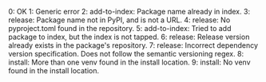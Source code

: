 0: OK
1: Generic error
2: add-to-index: Package name already in index.
3: release: Package name not in PyPI, and is not a URL.
4: release: No pyproject.toml found in the repository.
5: add-to-index: Tried to add package to index, but the index is not tapped. 
6: release: Release version already exists in the package's repository.
7: release: Incorrect dependency version specification. Does not follow the semantic versioning regex.
8: install: More than one venv found in the install location.
9: install: No venv found in the install location.